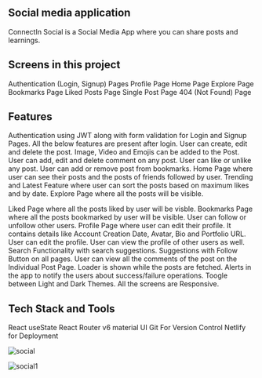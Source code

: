 <h2>Social media application</h2>
ConnectIn Social is a Social Media App where you can share posts and learnings.

<h2>Screens in this project</h2>
Authentication (Login, Signup) Pages Profile Page Home Page Explore Page Bookmarks Page Liked Posts Page Single Post Page 404 (Not Found) Page

<h2>Features</h2>
Authentication using JWT along with form validation for Login and Signup Pages. All the below features are present after login. User can create, edit and delete the post. Image, Video and Emojis can be added to the Post. User can add, edit and delete comment on any post. User can like or unlike any post. User can add or remove post from bookmarks. Home Page where user can see their posts and the posts of friends followed by user. Trending and Latest Feature where user can sort the posts based on maximum likes and by date. Explore Page where all the posts will be visible.

Liked Page where all the posts liked by user will be visble. Bookmarks Page where all the posts bookmarked by user will be visible. User can follow or unfollow other users. Profile Page where user can edit their profile. It contains details like Account Creation Date, Avatar, Bio and Portfolio URL. User can edit the profile. User can view the profile of other users as well. Search Functionality with search suggestions. Suggestions with Follow Button on all pages. User can view all the comments of the post on the Individual Post Page. Loader is shown while the posts are fetched. Alerts in the app to notify the users about success/failure operations. Toogle between Light and Dark Themes. All the screens are Responsive.

<h2>Tech Stack and Tools</h2>
React useState React Router v6 material UI Git For Version Control Netlify for Deployment




![social](https://github.com/abhishek72340/SocialVibes/assets/109124944/dfe06e0a-0b2e-4a09-b991-a1676ba90b43)



![social1](https://github.com/abhishek72340/SocialVibes/assets/109124944/f95d024c-b6d2-4981-bb35-fd6c309ab6ec)
